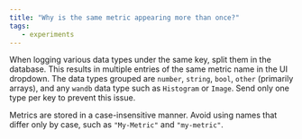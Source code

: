 ```yaml
---
title: "Why is the same metric appearing more than once?"
tags:
   - experiments
---
```

When logging various data types under the same key, split them in the database. This results in multiple entries of the same metric name in the UI dropdown. The data types grouped are `number`, `string`, `bool`, `other` (primarily arrays), and any `wandb` data type such as `Histogram` or `Image`. Send only one type per key to prevent this issue.

Metrics are stored in a case-insensitive manner. Avoid using names that differ only by case, such as `"My-Metric"` and `"my-metric"`.